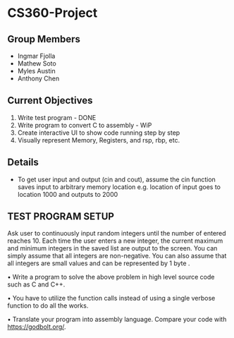 # CS360-Project

## Group Members
- Ingmar Fjolla
- Mathew Soto
- Myles Austin
- Anthony Chen

## Current Objectives

1) Write test program - DONE
2) Write program to convert C to assembly - WiP
3) Create interactive UI to show code running step by step
4) Visually represent Memory, Registers, and rsp, rbp, etc.

## Details
- To get user input and output (cin and cout), assume the cin function saves input to arbitrary memory location e.g. location of input goes to location 1000 and outputs to 2000

## TEST PROGRAM SETUP
Ask user to continuously input random integers until the number of entered reaches 10. Each time the user enters a new integer, the current maximum and minimum integers in the saved list are output to the screen. You can simply assume that all integers are non-negative. You can also assume that all integers are small values and can be represented by 1 byte .

•  Write a program to solve the above problem in high level source code such as C and C++.

•  You have to utilize the function calls instead of using a single verbose function to do all the works.

•  Translate your program into assembly language. Compare your code with https://godbolt.org/.
